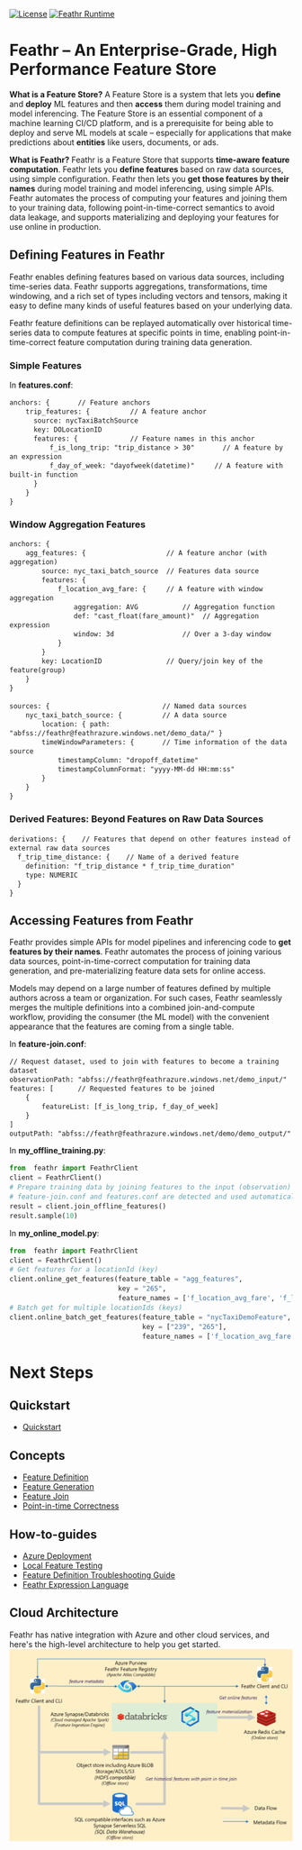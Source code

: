 [![License](https://img.shields.io/badge/License-Apache_2.0-blue.svg)](https://opensource.org/licenses/Apache-2.0) [![Feathr Runtime](https://github.com/linkedin/feathr/actions/workflows/scala.yml/badge.svg)](https://github.com/linkedin/feathr/actions/workflows/scala.yml)

Feathr – An Enterprise-Grade, High Performance Feature Store
====================

**What is a Feature Store?** A Feature Store is a system that lets you
**define** and **deploy** ML features and then **access** them during model training and model inferencing.
The Feature Store is an essential component of a machine learning CI/CD platform, and is a prerequisite for being able
to deploy and serve ML models at scale – especially for applications that make predictions about **entities** like
users, documents, or ads.

**What is Feathr?** Feathr is a Feature Store that supports **time-aware feature computation**.
Feathr lets you **define features** based on raw data sources, using simple configuration.
Feathr then lets you **get those features by their names** during model training and model inferencing,
using simple APIs. Feathr automates the process of computing your features and joining them to your training
data, following point-in-time-correct semantics to avoid data leakage, and supports materializing and deploying
your features for use online in production.

## Defining Features in Feathr

Feathr enables defining features based on various data sources, including time-series data.
Feathr supports aggregations, transformations, time windowing, and a rich set of types including
vectors and tensors, making it easy to define many kinds of useful features based on your underlying data.

Feathr feature definitions can be replayed automatically over historical time-series data to compute
features at specific points in time, enabling point-in-time-correct feature computation during
training data generation.

### Simple Features
In **features.conf**:
```
anchors: {       // Feature anchors
    trip_features: {          // A feature anchor
      source: nycTaxiBatchSource
      key: DOLocationID
      features: {             // Feature names in this anchor
          f_is_long_trip: "trip_distance > 30"       // A feature by an expression
          f_day_of_week: "dayofweek(datetime)"     // A feature with built-in function
      }
    }
}
```

### Window Aggregation Features
```
anchors: {
    agg_features: {                    // A feature anchor (with aggregation)
        source: nyc_taxi_batch_source  // Features data source
        features: {
            f_location_avg_fare: {     // A feature with window aggregation
                aggregation: AVG           // Aggregation function
                def: "cast_float(fare_amount)"  // Aggregation expression
                window: 3d                 // Over a 3-day window
            }
        }
        key: LocationID                // Query/join key of the feature(group)
    }
}
        
sources: {                            // Named data sources
    nyc_taxi_batch_source: {          // A data source
        location: { path: "abfss://feathr@feathrazure.windows.net/demo_data/" }
        timeWindowParameters: {       // Time information of the data source
            timestampColumn: "dropoff_datetime"
            timestampColumnFormat: "yyyy-MM-dd HH:mm:ss"
        }
    }
}
```

### Derived Features: Beyond Features on Raw Data Sources
```
derivations: {    // Features that depend on other features instead of external raw data sources
  f_trip_time_distance: {    // Name of a derived feature
    definition: "f_trip_distance * f_trip_time_duration"
    type: NUMERIC
  }
}
```
## Accessing Features from Feathr

Feathr provides simple APIs for model pipelines and inferencing code to **get features by their names**.
Feathr automates the process of joining various data sources, point-in-time-correct computation for
training data generation, and pre-materializing feature data sets for online access.

Models may depend on a large number of features defined by multiple authors across a team or organization.
For such cases, Feathr seamlessly merges the multiple definitions into a combined join-and-compute workflow,
providing the consumer (the ML model) with the convenient appearance that the features are coming from a single table.

In **feature-join.conf**:
```
// Request dataset, used to join with features to become a training dataset
observationPath: "abfss://feathr@feathrazure.windows.net/demo_input/"
features: [      // Requested features to be joined  
    {
        featureList: [f_is_long_trip, f_day_of_week]
    }
]
outputPath: "abfss://feathr@feathrazure.windows.net/demo/demo_output/"
```

In **my_offline_training.py**:
```python
from  feathr import FeathrClient
client = FeathrClient()
# Prepare training data by joining features to the input (observation) data.
# feature-join.conf and features.conf are detected and used automatically.
result = client.join_offline_features()
result.sample(10)
```

In **my_online_model.py**:
```python
from  feathr import FeathrClient
client = FeathrClient()
# Get features for a locationId (key)
client.online_get_features(feature_table = "agg_features", 
                           key = "265",
                           feature_names = ['f_location_avg_fare', 'f_location_max_fare'])
# Batch get for multiple locationIds (keys)
client.online_batch_get_features(feature_table = "nycTaxiDemoFeature",
                                 key = ["239", "265"],
                                 feature_names = ['f_location_avg_fare', 'f_location_max_fare'])

```
# Next Steps
## Quickstart
* [Quickstart](quickstart.md)

## Concepts

* [Feature Definition](concepts/feature-definition.md)
* [Feature Generation](concepts/feature-generation.md)
* [Feature Join](concepts/feature-join.md)
* [Point-in-time Correctness](concepts/point-in-time-join.md)

## How-to-guides
* [Azure Deployment](how-to-guides/azure-deployment.md)
* [Local Feature Testing](how-to-guides/local-feature-testing.md)
* [Feature Definition Troubleshooting Guide](how-to-guides/troubleshoot-feature-definition.md)
* [Feathr Expression Language](how-to-guides/expression-language.md)



## Cloud Architecture
Feathr has native integration with Azure and other cloud services, and here's the high-level architecture to help you get started.
![Architecture](./images/architecture.png)
